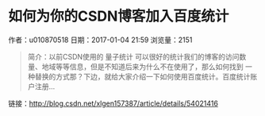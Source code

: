 # 如何为你的CSDN博客加入百度统计
作者：u010870518
日期：2017-01-04 21:59
浏览量：2151
> 简介：以前CSDN使用的 量子统计 可以很好的统计我们的博客的访问数量、地域等等信息，但是不知道后来为什么不在使用了，那么如何找到 一种替换的方式那？下边，就给大家介绍一下如何使用百度统计。百度统计账户注册...

 链接：http://blog.csdn.net/xlgen157387/article/details/54021416
